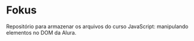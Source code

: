 # Fokus
Repositório para armazenar os arquivos do curso JavaScript: manipulando elementos no DOM da Alura.
